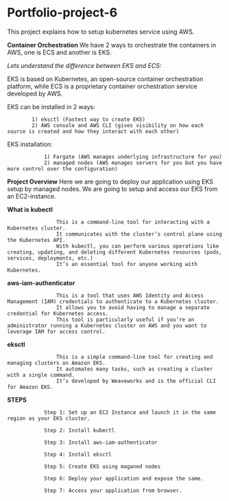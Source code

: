 # Portfolio-project-6
This project explains how to setup kubernetes service using AWS.


**Container Orchestration**
We have 2 ways to orchestrate the containers in AWS, one is ECS and another is EKS. 

*Lets understand the difference between EKS and ECS:*

EKS is based on Kubernetes, an open-source container orchestration platform, while ECS is a proprietary container orchestration service developed by AWS.

EKS can be installed in 2 ways:

			1) eksctl (Fastest way to create EKS)
			2) AWS console and AWS CLI (gives visibility on how each source is created and how they interact with each other)

EKS installation:

		        1) Fargate (AWS manages underlying infrastructure for you)
		        2) managed nodes (AWS manages servers for you but you have more control over the configuration)

   
**Project Overview**
Here we are going to deploy our application using EKS setup by managed nodes. We are going to setup and access our EKS from an EC2-instance.

**What is kubectl**

	                This is a command-line tool for interacting with a Kubernetes cluster. 
	                It communicates with the cluster’s control plane using the Kubernetes API.
	                With kubectl, you can perform various operations like creating, updating, and deleting different Kubernetes resources (pods, services, deployments, etc.)
	                It’s an essential tool for anyone working with Kubernetes.

**aws-iam-authenticator**


	                This is a tool that uses AWS Identity and Access Management (IAM) credentials to authenticate to a Kubernetes cluster. 
	                It allows you to avoid having to manage a separate credential for Kubernetes access. 
	                This tool is particularly useful if you’re an administrator running a Kubernetes cluster on AWS and you want to leverage IAM for access control.

**eksctl**

	                This is a simple command-line tool for creating and managing clusters on Amazon EKS. 
	                It automates many tasks, such as creating a cluster with a single command. 
	                It’s developed by Weaveworks and is the official CLI for Amazon EKS.

**STEPS**

            
                Step 1: Set up an EC2 Instance and launch it in the same region as your EKS cluster.
                
                Step 2: Install kubectl
                
                Step 3: Install aws-iam-authenticator
                
                Step 4: Install eksctl
                
                Step 5: Create EKS using maganed nodes

                Step 6: Deploy your application and expose the same.

                Step 7: Access your application from browser.
